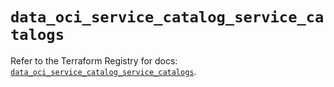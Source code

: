 # `data_oci_service_catalog_service_catalogs`

Refer to the Terraform Registry for docs: [`data_oci_service_catalog_service_catalogs`](https://registry.terraform.io/providers/oracle/oci/7.19.0/docs/data-sources/service_catalog_service_catalogs).
